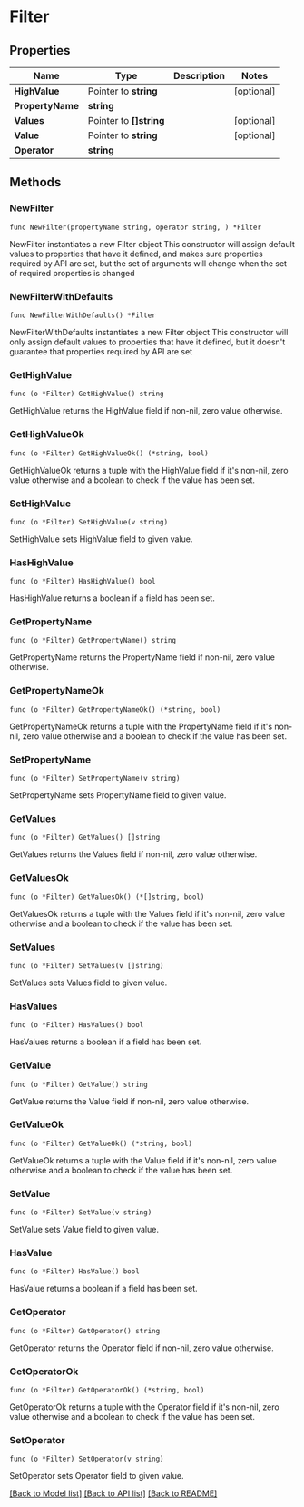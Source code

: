 # Filter

## Properties

Name | Type | Description | Notes
------------ | ------------- | ------------- | -------------
**HighValue** | Pointer to **string** |  | [optional] 
**PropertyName** | **string** |  | 
**Values** | Pointer to **[]string** |  | [optional] 
**Value** | Pointer to **string** |  | [optional] 
**Operator** | **string** |  | 

## Methods

### NewFilter

`func NewFilter(propertyName string, operator string, ) *Filter`

NewFilter instantiates a new Filter object
This constructor will assign default values to properties that have it defined,
and makes sure properties required by API are set, but the set of arguments
will change when the set of required properties is changed

### NewFilterWithDefaults

`func NewFilterWithDefaults() *Filter`

NewFilterWithDefaults instantiates a new Filter object
This constructor will only assign default values to properties that have it defined,
but it doesn't guarantee that properties required by API are set

### GetHighValue

`func (o *Filter) GetHighValue() string`

GetHighValue returns the HighValue field if non-nil, zero value otherwise.

### GetHighValueOk

`func (o *Filter) GetHighValueOk() (*string, bool)`

GetHighValueOk returns a tuple with the HighValue field if it's non-nil, zero value otherwise
and a boolean to check if the value has been set.

### SetHighValue

`func (o *Filter) SetHighValue(v string)`

SetHighValue sets HighValue field to given value.

### HasHighValue

`func (o *Filter) HasHighValue() bool`

HasHighValue returns a boolean if a field has been set.

### GetPropertyName

`func (o *Filter) GetPropertyName() string`

GetPropertyName returns the PropertyName field if non-nil, zero value otherwise.

### GetPropertyNameOk

`func (o *Filter) GetPropertyNameOk() (*string, bool)`

GetPropertyNameOk returns a tuple with the PropertyName field if it's non-nil, zero value otherwise
and a boolean to check if the value has been set.

### SetPropertyName

`func (o *Filter) SetPropertyName(v string)`

SetPropertyName sets PropertyName field to given value.


### GetValues

`func (o *Filter) GetValues() []string`

GetValues returns the Values field if non-nil, zero value otherwise.

### GetValuesOk

`func (o *Filter) GetValuesOk() (*[]string, bool)`

GetValuesOk returns a tuple with the Values field if it's non-nil, zero value otherwise
and a boolean to check if the value has been set.

### SetValues

`func (o *Filter) SetValues(v []string)`

SetValues sets Values field to given value.

### HasValues

`func (o *Filter) HasValues() bool`

HasValues returns a boolean if a field has been set.

### GetValue

`func (o *Filter) GetValue() string`

GetValue returns the Value field if non-nil, zero value otherwise.

### GetValueOk

`func (o *Filter) GetValueOk() (*string, bool)`

GetValueOk returns a tuple with the Value field if it's non-nil, zero value otherwise
and a boolean to check if the value has been set.

### SetValue

`func (o *Filter) SetValue(v string)`

SetValue sets Value field to given value.

### HasValue

`func (o *Filter) HasValue() bool`

HasValue returns a boolean if a field has been set.

### GetOperator

`func (o *Filter) GetOperator() string`

GetOperator returns the Operator field if non-nil, zero value otherwise.

### GetOperatorOk

`func (o *Filter) GetOperatorOk() (*string, bool)`

GetOperatorOk returns a tuple with the Operator field if it's non-nil, zero value otherwise
and a boolean to check if the value has been set.

### SetOperator

`func (o *Filter) SetOperator(v string)`

SetOperator sets Operator field to given value.



[[Back to Model list]](../README.md#documentation-for-models) [[Back to API list]](../README.md#documentation-for-api-endpoints) [[Back to README]](../README.md)


